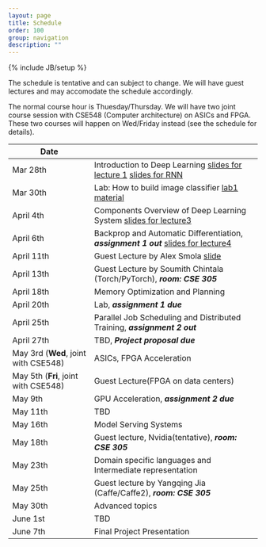 ```yaml
---
layout: page
title: Schedule
order: 100
group: navigation
description: ""
---
```

{% include JB/setup %}

The schedule is tentative and can subject to change.
We will have guest lectures and may accomodate the schedule accordingly.

The normal course hour is Thuesday/Thursday. We will have two joint course session
with CSE548 (Computer architecture) on ASICs and FPGA. These two courses will
happen on Wed/Friday instead (see the schedule for details).

| Date                     |                                                       |
|--------------------------| ------------------------------------------------------|
| Mar 28th                 |   Introduction to Deep Learning [slides for lecture 1](pdf/lecture1.pdf) [slides for RNN](pdf/lecture1-p2-rnn.pdf) |
| Mar 30th                 |   Lab: How to build image classifier [lab1 material](https://github.com/dlsys-course/lab1) |
| April 4th                |   Components Overview of  Deep Learning System  [slides for lecture3](pdf/lecture3.pdf) |
| April 6th                |   Backprop and Automatic Differentiation, ***assignment 1 out*** [slides for lecture4](pdf/lecture4.pdf) |
| April 11th               |   Guest Lecture by Alex Smola [slide](pdf/alex_smola_guest_lecture.pdf) |
| April 13th               |   Guest Lecture by Soumith Chintala (Torch/PyTorch), ***room: CSE 305***  |
| April 18th               |   Memory Optimization and Planning                    |
| April 20th               |   Lab, ***assignment 1 due***                    |
| April 25th               |   Parallel Job Scheduling  and Distributed Training, ***assignment 2 out***   |
| April 27th               |   TBD,  ***Project proposal due***    |
| May 3rd (**Wed**, joint with CSE548) |   ASICs, FPGA Acceleration               |
| May 5th (**Fri**, joint with CSE548) |   Guest Lecture(FPGA on data centers)     |
| May 9th                  |   GPU Acceleration, ***assignment 2 due***            |
| May 11th                 |   TBD  |
| May 16th                 |   Model Serving Systems                                     |
| May 18th                 |   Guest lecture, Nvidia(tentative),  ***room: CSE 305***  |
| May 23th                 |   Domain specific languages and Intermediate representation |
| May 25th                 |   Guest lecture by Yangqing Jia (Caffe/Caffe2), ***room: CSE 305***   |
| May 30th                 |   Advanced topics                                           |
| June 1st                 |   TBD                                                       |
| June 7th                 |   Final Project Presentation                                |
